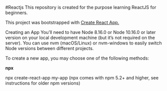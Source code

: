 #Reactjs
This repository is created for the purpose learning ReactJS for beginners.

This project was bootstrapped with <a href="https://github.com/facebook/create-react-app">Create React App.</a>

Creating an App
You’ll need to have Node 8.16.0 or Node 10.16.0 or later version on your local development machine (but it’s not required on the server). You can use nvm (macOS/Linux) or nvm-windows to easily switch Node versions between different projects.

To create a new app, you may choose one of the following methods:

<b>npx</b>

npx create-react-app my-app
(npx comes with npm 5.2+ and higher, see instructions for older npm versions)
